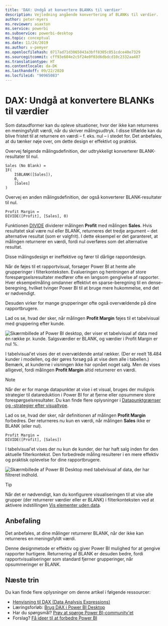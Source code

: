 ```yaml
---
title: 'DAX: Undgå at konvertere BLANKs til værdier'
description: Vejledning angående konvertering af BLANKs til værdier.
author: peter-myers
ms.reviewer: asaxton
ms.service: powerbi
ms.subservice: powerbi-desktop
ms.topic: conceptual
ms.date: 11/24/2019
ms.author: v-pemyer
ms.openlocfilehash: 0717ad71d3065043a3bff8305c051cdce40e7329
ms.sourcegitcommit: cff93e604e2c5f24e0f03d6dbdcd10c2332aa487
ms.translationtype: HT
ms.contentlocale: da-DK
ms.lasthandoff: 09/22/2020
ms.locfileid: "90965083"
---
```

# <a name="dax-avoid-converting-blanks-to-values"></a>DAX: Undgå at konvertere BLANKs til værdier

Som dataudformer kan du opleve situationer, hvor der ikke kan returneres en meningsfyldt værdi, når du skriver målingsudtryk. I disse tilfælde kan du blive fristet til at returnere en værdi – f. eks. nul – i stedet for. Det anbefales, at du tænker nøje over, om dette design er effektivt og praktisk.

Overvej følgende målingsdefinition, der udtrykkeligt konverterer BLANK-resultater til nul.

```dax
Sales (No Blank) =
IF(
    ISBLANK([Sales]),
    0,
    [Sales]
)
```

Overvej en anden målingsdefinition, der også konverterer BLANK-resultater til nul.

```dax
Profit Margin =
DIVIDE([Profit], [Sales], 0)
```

Funktionen [DIVIDE](/dax/divide-function-dax) dividerer målingen **Profit** med målingen **Sales**. Hvis resultatet skal være nul eller BLANK, returneres det tredje argument – det alternative resultat (som er valgfrit). I dette eksempel er det garanteret, at målingen returnerer en værdi, fordi nul overføres som det alternative resultat.

Disse målingsdesign er ineffektive og fører til dårlige rapportdesign.

Når de føjes til et rapportvisual, forsøger Power BI at hente alle grupperinger i filterkonteksten. Evalueringen og hentningen af store forespørgselsresultater medfører ofte en langsom gengivelse af rapporter. Hver eksempelmåling omdanner effektivt en sparse-beregning til en dense-beregning, hvilket tvinger Power BI til at bruge mere hukommelse, end det er nødvendigt.

Desuden virker for mange grupperinger ofte også overvældende på dine rapportbrugere.

Lad os se, hvad der sker, når målingen **Profit Margin** føjes til et tabelvisual med gruppering efter kunde.

![Skærmbillede af Power BI desktop, der viser et tabelvisual af data med én række pr. kunde. Salgsværdier er BLANK, og værdier i Profit Margin er nul %. ](media/dax-avoid-converting-blank/table-visual-poor.png)

I tabelvisual'et vises der et overvældende antal rækker. (Der er reelt 18.484 kunder i modellen, og der gøres forsøg på at vise dem alle i tabellen.) Bemærk, at kunderne i visningen ikke har opnået noget salg. Men de vises alligevel, fordi målingen **Profit Margin** altid returnerer en værdi.

> [!NOTE]
> Når der er for mange datapunkter at vise i et visual, bruges der muligvis strategier til datareduktion i Power BI for at fjerne eller opsummere store forespørgselsresultater. Du kan finde flere oplysninger i [Datapunktgrænser og -strategier efter visualtype](../visuals/power-bi-data-points.md).

Lad os se, hvad der sker, når definitionen af målingen **Profit Margin** forbedres. Der returneres nu kun en værdi, når målingen **Sales** ikke er BLANK (eller nul).

```dax
Profit Margin =
DIVIDE([Profit], [Sales])
```

I tabelvisual'et vises der nu kun de kunder, der har haft salg inden for den aktuelle filterkontekst. Den forbedrede måling resulterer i en mere effektiv og praktisk oplevelse for dine rapportbrugere.

![Skærmbillede af Power BI Desktop med tabelvisual af data, der har filtreret indhold.](media/dax-avoid-converting-blank/table-visual-good.png)

> [!TIP]
> Når det er nødvendigt, kan du konfigurere visualiseringen til at vise alle grupper (der returnerer værdier eller er BLANK) i filterkonteksten ved at aktivere indstillingen [Vis elementer uden data](../create-reports/desktop-show-items-no-data.md).

## <a name="recommendation"></a>Anbefaling

Det anbefales, at dine målinger returnerer BLANK, når der ikke kan returneres en meningsfyldt værdi.

Denne designmetode er effektiv og giver Power BI mulighed for at gengive rapporter hurtigere. Returnering af BLANK er desuden bedre, fordi rapportvisualiseringer som standard fjerner grupperinger, når opsummeringer er BLANK.

## <a name="next-steps"></a>Næste trin

Du kan finde flere oplysninger om denne artikel i følgende ressourcer:

- [Henvisning til DAX (Data Analysis Expressions)](/dax/)
- Læringsforløb: [Brug DAX i Power BI Desktop](/learn/paths/dax-power-bi/)
- Har du spørgsmål? [Prøv at spørge Power BI-community'et](https://community.powerbi.com/)
- Forslag? [Få ideer til at forbedre Power BI](https://ideas.powerbi.com)